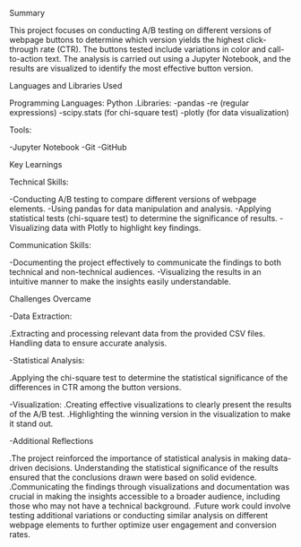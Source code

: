 Summary

This project focuses on conducting A/B testing on different versions of webpage buttons to determine which version yields the highest click-through rate (CTR). The buttons tested include variations in color and call-to-action text. The analysis is carried out using a Jupyter Notebook, and the results are visualized to identify the most effective button version.

Languages and Libraries Used

Programming Languages: Python
 .Libraries:
  -pandas
  -re (regular expressions)
  -scipy.stats (for chi-square test)
  -plotly (for data visualization)
  
Tools:

-Jupyter Notebook
-Git
-GitHub

Key Learnings

Technical Skills:

-Conducting A/B testing to compare different versions of webpage elements.
-Using pandas for data manipulation and analysis.
-Applying statistical tests (chi-square test) to determine the significance of results.
-Visualizing data with Plotly to highlight key findings.

Communication Skills:

-Documenting the project effectively to communicate the findings to both technical and non-technical audiences.
-Visualizing the results in an intuitive manner to make the insights easily understandable.

Challenges Overcame

-Data Extraction:

.Extracting and processing relevant data from the provided CSV files.
Handling data to ensure accurate analysis.

-Statistical Analysis:

.Applying the chi-square test to determine the statistical significance of the differences in CTR among the button versions.

-Visualization:
.Creating effective visualizations to clearly present the results of the A/B test.
.Highlighting the winning version in the visualization to make it stand out.

-Additional Reflections 

.The project reinforced the importance of statistical analysis in making data-driven decisions. Understanding the statistical significance of the results ensured that the conclusions drawn were based on solid evidence.
.Communicating the findings through visualizations and documentation was crucial in making the insights accessible to a broader audience, including those who may not have a technical background.
.Future work could involve testing additional variations or conducting similar analysis on different webpage elements to further optimize user engagement and conversion rates.
